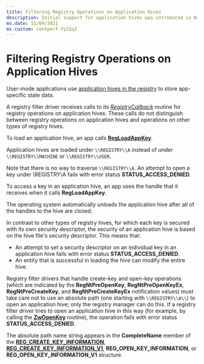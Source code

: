 ```yaml
---
title: Filtering Registry Operations on Application Hives
description: Initial support for application hives was introduced in Windows Vista.
ms.date: 11/04/2021
ms.custom: contperf-fy22q2
---
```


# Filtering Registry Operations on Application Hives

User-mode applications use [application hives in the registry](/windows/win32/sysinfo/registry-hives) to store app-specific state data.

A registry filter driver receives calls to its [*RegistryCallback*](/windows-hardware/drivers/ddi/wdm/nc-wdm-ex_callback_function) routine for registry operations on application hives.
These calls do not distinguish between registry operations on application hives and operations on other types of registry hives.

To load an application hive, an app calls [**RegLoadAppKey**](/windows/win32/api/winreg/nf-winreg-regloadappkeya).

Application hives are loaded under `\\REGISTRY\\A` instead of under `\\REGISTRY\\MACHINE` or `\\REGISTRY\\USER`.

Note that there is no way to traverse `\\REGISTRY\\A`. An attempt to open a key under \\REGISTRY\\A fails with error status **STATUS_ACCESS_DENIED**.

To access a key in an application hive, an app uses the handle that it receives when it calls **RegLoadAppKey**.

The operating system automatically unloads the application hive after all of the handles to the hive are closed.

In contrast to other types of registry hives, for which each key is secured with its own security descriptor, the security of an application hive is based on the hive file's security descriptor.
This means that:

* An attempt to set a security descriptor on an individual key in an application hive fails with error status **STATUS_ACCESS_DENIED**.
* An entity that is successful in loading the hive can modify the entire hive.

Registry filter drivers that handle create-key and open-key operations (which are indicated by the **RegNtPreOpenKey**, **RegNtPreOpenKeyEx**, **RegNtPreCreateKey**, and **RegNtPreCreateKeyEx** notification values) must
 take care not to use an absolute path (one starting with `\\REGISTRY\\A\\`) to open an application hive; only the registry manager can do this.
If a registry filter driver tries to open an application hive in this way (for example, by calling the [**ZwOpenKey**](/windows-hardware/drivers/ddi/wdm/nf-wdm-zwopenkey) routine), the operation fails with
 error status **STATUS_ACCESS_DENIED**.

The absolute path name string appears in the **CompleteName** member of the
 [**REG_CREATE_KEY_INFORMATION**](/windows-hardware/drivers/ddi/wdm/ns-wdm-_reg_create_key_information), [**REG_CREATE_KEY_INFORMATION_V1**](/windows-hardware/drivers/ddi/wdm/ns-wdm-_reg_create_key_information_v1),
 **REG_OPEN_KEY_INFORMATION**, or **REG_OPEN_KEY_INFORMATION_V1** structure.
